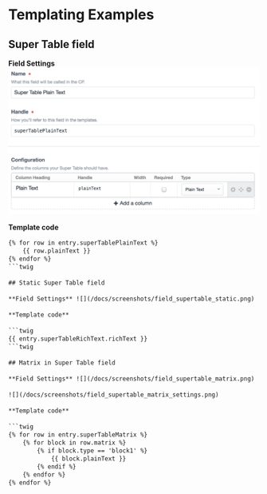 # Templating Examples

## Super Table field

**Field Settings** ![](/docs/screenshots/field_supertable.png)

**Template code**

```twig
{% for row in entry.superTablePlainText %}
    {{ row.plainText }}
{% endfor %}
```twig

## Static Super Table field

**Field Settings** ![](/docs/screenshots/field_supertable_static.png)

**Template code**

```twig
{{ entry.superTableRichText.richText }}
```twig

## Matrix in Super Table field

**Field Settings** ![](/docs/screenshots/field_supertable_matrix.png)

![](/docs/screenshots/field_supertable_matrix_settings.png)

**Template code**

```twig
{% for row in entry.superTableMatrix %}
    {% for block in row.matrix %}
        {% if block.type == 'block1' %}
            {{ block.plainText }}
        {% endif %}
    {% endfor %}
{% endfor %}
```